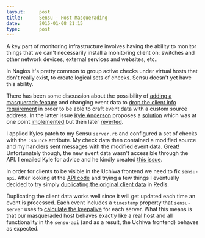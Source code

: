 ```yaml
---
layout:     post
title:      Sensu - Host Masquerading
date:       2015-01-08 21:15
type:       post
---
```


A key part of monitoring infrastructure involves having the ability to monitor things that we can't necessarily install a monitoring client on: switches and other network devices, external services and websites, etc..

In Nagios it's pretty common to group active checks under virtual hosts that don't really exist, to create logical sets of checks. Sensu doesn't yet have this ability.

There has been some discussion about the possibility of [adding a masquerade feature](https://github.com/sensu/sensu/pull/531) and changing event data to [drop the client info requirement](https://github.com/sensu/sensu/issues/541) in order to be able to craft event data with a custom source address. In the latter issue [Kyle Anderson](https://github.com/solarkennedy) proposes a [solution](https://github.com/sensu/sensu/issues/541#issuecomment-52221429) which was at one point [implemented](https://github.com/portertech/sensu/commit/335f83aae646753a517dcba1a7dcbc22d7a47aa8) but then later [reverted](https://github.com/sensu/sensu/pull/794).

I applied Kyles patch to my Sensu `server.rb` and configured a set of checks with the `:source` attribute. My check data then contained a modified source and my handlers sent messages with the modified event data. Great! Unfortunately though, the new event data wasn't accessible through the API. I emailed Kyle for advice and he kindly created [this issue](https://github.com/Yelp/sensu/issues/1).

In order for clients to be visible in the Uchiwa frontend we need to fix `sensu-api`. After looking at the [API code](https://github.com/sensu/sensu/blob/master/lib/sensu/api.rb#L306) and trying a few things I eventually decided to try simply [duplicating the original client data](https://github.com/roobert/sensu/commit/f50ceffb82fc1c3be9ac7b29df06e53af34c83c6#diff-b1352d95ed2d2b3454a9cbf22e47a38aR385) in Redis.

Duplicating the client data works well since it will get updated each time an event is processed. Each event includes a `timestamp` property that `sensu-server` uses to [calculate the keepalive](https://github.com/sensu/sensu/blob/master/lib/sensu/server.rb#L585) for each server. What this means is that our masqueraded host behaves exactly like a real host and all functionality in the `sensu-api` (and as a result, the Uchiwa frontend) behaves as expected.
